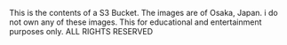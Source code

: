 This is the contents of a S3 Bucket.  The images are of Osaka, Japan.  i do not own any of these images.  This for educational and entertainment purposes only.  ALL RIGHTS RESERVED
